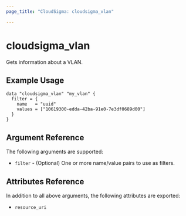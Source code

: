 ```yaml
---
page_title: "CloudSigma: cloudsigma_vlan"

---
```


# cloudsigma_vlan

Gets information about a VLAN.


## Example Usage

```hcl
data "cloudsigma_vlan" "my_vlan" {
  filter = {
    name   = "uuid"
    values = ["10619300-edda-42ba-91e0-7e3df0689d00"]
  }
}
```


## Argument Reference

The following arguments are supported:

* `filter` - (Optional) One or more name/value pairs to use as filters.


## Attributes Reference

In addition to all above arguments, the following attributes are exported:

* `resource_uri`
